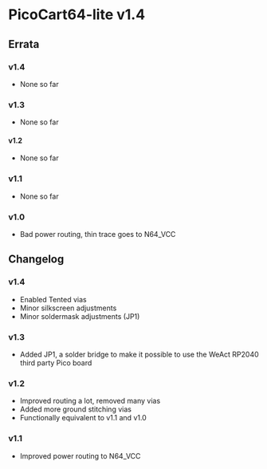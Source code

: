 # PicoCart64-lite v1.4

## Errata

### v1.4
- None so far

### v1.3
- None so far

#### v1.2
- None so far

### v1.1
- None so far

### v1.0
- Bad power routing, thin trace goes to N64_VCC


## Changelog

### v1.4
- Enabled Tented vias
- Minor silkscreen adjustments
- Minor soldermask adjustments (JP1)

### v1.3
- Added JP1, a solder bridge to make it possible to use the WeAct RP2040 third party Pico board

### v1.2
- Improved routing a lot, removed many vias
- Added more ground stitching vias
- Functionally equivalent to v1.1 and v1.0

### v1.1

- Improved power routing to N64_VCC

